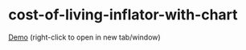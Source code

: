 # cost-of-living-inflator-with-chart
<a href="http://djwilkins.net/cost-of-living-inflator-with-chart.html" target="_blank">Demo</a> (right-click to open in new tab/window)

